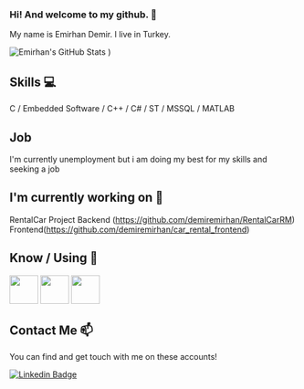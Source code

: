 ### Hi! And welcome to my github. 👋


My name is Emirhan Demir. I live in Turkey.

![Emirhan's GitHub Stats](https://github-readme-stats.vercel.app/api?username=demiremirhan&show_icons=true&theme=radical) )

## Skills 💻

C / Embedded Software / C++ / C# / ST / MSSQL / MATLAB

## Job

I'm currently unemployment but i am doing my best for my skills and seeking a job 

## I'm currently working on 🔭

RentalCar Project Backend (https://github.com/demiremirhan/RentalCarRM)
				  Frontend(https://github.com/demiremirhan/car_rental_frontend)
## Know / Using 🧠

<code><a href="https://www.microsoft.com/" target="_blank"><img height="50" src="https://www.vectorlogo.zone/logos/dotnet/dotnet-ar21.svg"></a></code>
<code><a href="https://code.visualstudio.com" target="_blank"><img height="50" src="https://www.vectorlogo.zone/logos/visualstudio_code/visualstudio_code-ar21.svg"></a></code>
<code><a href="https://www.postman.com/" target="_blank"><img height="50" src="https://www.vectorlogo.zone/logos/getpostman/getpostman-ar21.svg"></a></code>

## Contact Me 📫

You can find and get touch with me on these accounts!

[![Linkedin Badge](https://img.shields.io/badge/emirhandemir-follow%20on%20linkedin-blue?style=for-the-badge&logo=linkedin)](https://www.linkedin.com/in/emirhandemir10/)

